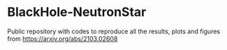 # BlackHole-NeutronStar
Public repository with codes to reproduce all the results, plots and figures from https://arxiv.org/abs/2103.02608
